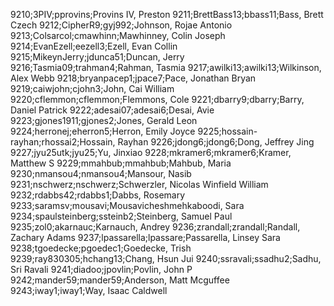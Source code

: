 9210;3PIV;pprovins;Provins IV, Preston
9211;BrettBass13;bbass11;Bass, Brett Czech
9212;CipherR9;gyj992;Johnson, Rojae Antonio
9213;Colsarcol;cmawhinn;Mawhinney, Colin Joseph
9214;EvanEzell;eezell3;Ezell, Evan Collin
9215;MikeynJerry;jdunca51;Duncan, Jerry
9216;Tasmia09;trahman4;Rahman, Tasmia
9217;awilki13;awilki13;Wilkinson, Alex Webb
9218;bryanpacep1;jpace7;Pace, Jonathan Bryan
9219;caiwjohn;cjohn3;John, Cai William
9220;cflemmon;cflemmon;Flemmons, Cole
9221;dbarry9;dbarry;Barry, Daniel Patrick
9222;adesai07;adesai6;Desai, Avie
9223;gjones1911;gjones2;Jones, Gerald Leon
9224;herronej;eherron5;Herron, Emily Joyce
9225;hossain-rayhan;rhossai2;Hossain, Rayhan
9226;jdong6;jdong6;Dong, Jeffrey Jing
9227;jyu25utk;jyu25;Yu, Jinxiao
9228;mkramer6;mkramer6;Kramer, Matthew S
9229;mmahbub;mmahbub;Mahbub, Maria
9230;nmansou4;nmansou4;Mansour, Nasib
9231;nschwerz;nschwerz;Schwerzler, Nicolas Winfield William
9232;rdabbs42;rdabbs1;Dabbs, Rosemary
9233;saramsv;mousavi;Mousavicheshmehkaboodi, Sara
9234;spaulsteinberg;ssteinb2;Steinberg, Samuel Paul
9235;zol0;akarnauc;Karnauch, Andrey
9236;zrandall;zrandall;Randall, Zachary Adams
9237;lpassarella;lpassare;Passarella, Linsey Sara
9238;tgoedecke;pgoedec1;Goedecke, Trish
9239;ray830305;hchang13;Chang, Hsun Jui
9240;ssravali;ssadhu2;Sadhu, Sri Ravali
9241;diadoo;jpovlin;Povlin, John P
9242;mander59;mander59;Anderson, Matt Mcguffee
9243;iway1;iway1;Way, Isaac Caldwell
